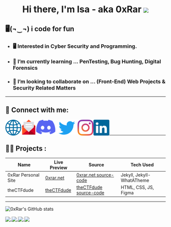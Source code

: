 [website]: http://0xrar.net
[twitter]: https://twitter.com/fcv9_q
[instagram]: https://instagram.com/fcv9
[linkedin]: https://www.linkedin.com/in/isa-ebrahim-33b0b2219/
[email]: mailto:RarDev@protonmail.com
[discord]: https://discords.com/bio/p/0xRar
[Wave]: https://user-images.githubusercontent.com/33517160/141124623-1b92425a-078c-4e3e-bc0b-1acd7aed22ec.gif

<h1 align="center">Hi there, I'm Isa - aka 0xRar 
 <img align="center" width="60px" src=https://user-images.githubusercontent.com/33517160/141124623-1b92425a-078c-4e3e-bc0b-1acd7aed22ec.gif>
</h1>

## 🖥(¬‿¬) i code for fun
- ### 🖥 Interested in Cyber Security and Programming.

- ### 🌱 I’m currently learning ... **PenTesting, Bug Hunting, Digital Forensics**
- ### 👯 I’m looking to collaborate on ... **(Front-End) Web Projects & Security Related Matters**

------------------------------------------
## 🔗 Connect with me:
[<img align="left" width="50px" src="https://raw.githubusercontent.com/0xRar/0xRar/43de129066894d5dd904315e87a0080d50c234d6/icons/Globe.svg"/>][website]
[<img align="left" width="47px" src="https://raw.githubusercontent.com/0xRar/0xRar/15e0b97359d40a6437137f36355edeb8442433d8/icons/Email.svg"/>][email]
[<img align="left" width="60px" src="https://raw.githubusercontent.com/0xRar/0xRar/37403472baa4965b3faeac19a30b8675ba99fcaf/icons/Discord.svg"/>][discord]
[<img align="left" width="70px" src="https://raw.githubusercontent.com/0xRar/0xRar/6e5db5cb365f440a9150d180506af538a0640a85/icons/Twitter.svg"/>][twitter]
[<img align="left" width="50px" src="https://raw.githubusercontent.com/0xRar/0xRar/43de129066894d5dd904315e87a0080d50c234d6/icons/Instagram.svg"/>][instagram]
[<img align="left" width="50px" src="https://raw.githubusercontent.com/0xRar/0xRar/6e5db5cb365f440a9150d180506af538a0640a85/icons/Linkedin.svg"/>][linkedin]

<br />
<br />

------------------------------------------

## 👷‍♂️ Projects : 
[theCTFdude]: https://thectfdude.github.io/TCD
[theCTFdude source-code]: https://github.com/thectfdude/TCD 

[0xrar.net]: http://0xrar.net
[0xrar.net source-code]: https://github.com/0xRar/0xrar.github.io

| Name                | Live Preview      | Source                   | Tech Used                 |
|---------------------|-------------------|--------------------------|---------------------------|
| 0xRar Personal Site |  [0xrar.net]      | [0xrar.net source-code]  | Jekyll, Jekyll-WhatATheme |
| theCTFdude          |  [theCTFdude]     | [theCTFdude source-code] | HTML, CSS, JS, Figma      |

------------------------------------------

![0xRar's GitHub stats](https://github-readme-stats.vercel.app/api?username=0xRar&show_icons=true&theme=synthwave)

<a href="https://github.com/0xRar/KillerQueenCTF-2021">
  <img align="center" src="https://github-readme-stats.vercel.app/api/pin/?username=0xRar&theme=synthwave&repo=KillerQueenCTF-2021" />
</a>

<a href="https://github.com/0xRar/CyberTalents-Marathon-CTF">
  <img align="center" src="https://github-readme-stats.vercel.app/api/pin/?username=0xRar&theme=synthwave&repo=CyberTalents-Marathon-CTF" />
</a>

<a href="https://github.com/0xRar/FlandersWriteup">
  <img align="center" src="https://github-readme-stats.vercel.app/api/pin/?username=0xRar&theme=synthwave&repo=FlandersWriteup" />
</a>

<a href="https://github.com/0xRar/Aspire-CTF-2021">
  <img align="center" src="https://github-readme-stats.vercel.app/api/pin/?username=0xRar&theme=synthwave&repo=Aspire-CTF-2021" />
</a>
